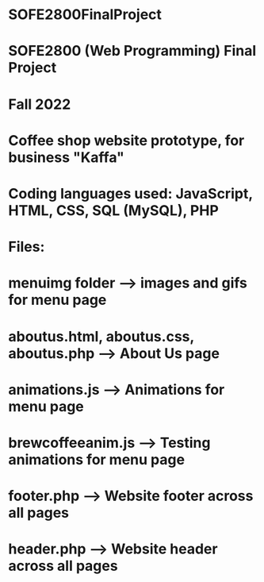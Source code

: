 # SOFE2800FinalProject
# SOFE2800 (Web Programming) Final Project
# Fall 2022
# Coffee shop website prototype, for business "Kaffa"
# Coding languages used: JavaScript, HTML, CSS, SQL (MySQL), PHP
# Files:
# menuimg folder --> images and gifs for menu page
# aboutus.html, aboutus.css, aboutus.php --> About Us page
# animations.js --> Animations for menu page
# brewcoffeeanim.js --> Testing animations for menu page
# footer.php --> Website footer across all pages
# header.php --> Website header across all pages